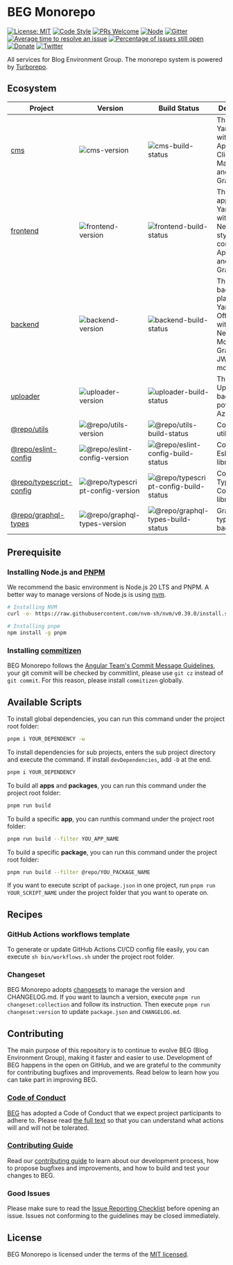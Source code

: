 # BEG Monorepo

[![License: MIT](https://img.shields.io/badge/License-MIT-green.svg)](https://opensource.org/licenses/MIT)
[![Code Style](https://img.shields.io/badge/code%20style-prettier-green)](https://prettier.io/)
[![PRs Welcome](https://img.shields.io/badge/PRs-welcome-green.svg)](https://github.com/Yancey-Blog/beg-monorepo/pulls)
[![Node](https://img.shields.io/badge/node-%3E%3D18.19.0-orange.svg)](https://nodejs.org/en/)
[![Gitter](https://badges.gitter.im/yancey-official/community.svg)](https://gitter.im/yancey-official/community?utm_source=badge&utm_medium=badge&utm_campaign=pr-badge)
[![Average time to resolve an issue](https://isitmaintained.com/badge/resolution/Yancey-Blog/beg-monorepo.svg)](https://isitmaintained.com/project/Yancey-Blog/beg-monorepo)
[![Percentage of issues still open](https://isitmaintained.com/badge/open/Yancey-Blog/beg-monorepo.svg)](https://isitmaintained.com/project/Yancey-Blog/beg-monorepo)
[![Donate](https://img.shields.io/badge/Donate-PayPal-ff3f59.svg)](https://www.paypal.me/yanceyleo)
[![Twitter](https://img.shields.io/twitter/follow/YanceyOfficial.svg?style=social&label=Follow)](https://twitter.com/YanceyOfficial)

All services for Blog Environment Group. The monorepo system is powered by [Turborepo](https://turbo.build/repo/docs).

## Ecosystem

| Project                   | Version                            | Build Status                            | Description                                                                                         |
| ------------------------- | ---------------------------------- | --------------------------------------- | --------------------------------------------------------------------------------------------------- |
| [cms]                     | ![cms-version]                     | ![cms-build-status]                     | The CMS for Yancey blog with React, Apollo Client, Material-UI and GraphQL.                         |
| [frontend]                | ![frontend-version]                | ![frontend-build-status]                | The website app for Yancey blog with React, Next.js, styled-components, Apollo Client and GraphQL.  |
| [backend]                 | ![backend-version]                 | ![backend-build-status]                 | The backend platform for Yancey Official Blog with Node.js, NestJS, MongoDB, GraphQL, JWT and more. |
| [uploader]                | ![uploader-version]                | ![uploader-build-status]                | The Uploader backend powered by Azure Blob.                                                         |
| [@repo/utils]             | ![@repo/utils-version]             | ![@repo/utils-build-status]             | Common utils library.                                                                               |
| [@repo/eslint-config]     | ![@repo/eslint-config-version]     | ![@repo/eslint-config-build-status]     | Common Eslint Config library.                                                                       |
| [@repo/typescript-config] | ![@repo/typescript-config-version] | ![@repo/typescript-config-build-status] | Common TypeScript Config library.                                                                   |
| [@repo/graphql-types]     | ![@repo/graphql-types-version]     | ![@repo/graphql-types-build-status]     | Graphql types of backend.                                                                           |

[cms]: ./apps/cms
[frontend]: ./apps/frontend
[backend]: ./apps/backend
[uploader]: ./apps/uploader
[@repo/utils]: ./packages/utils
[@repo/eslint-config]: ./packages/eslint-config
[@repo/typescript-config]: ./packages/typescript-config
[@repo/graphql-types]: ./packages/graphql-types

[cms-version]: https://img.shields.io/badge/Version-v6.1.0-brightgreen
[frontend-version]: https://img.shields.io/badge/Version-v5.1.0-brightgreen
[backend-version]: https://img.shields.io/badge/Version-v3.1.0-brightgreen
[uploader-version]: https://img.shields.io/badge/Version-v2.0.0-brightgreen
[@repo/utils-version]: https://img.shields.io/badge/Version-v2.0.0-brightgreen
[@repo/eslint-config-version]: https://img.shields.io/badge/Version-v1.0.0-brightgreen
[@repo/typescript-config-version]: https://img.shields.io/badge/Version-v1.0.0-brightgreen
[@repo/graphql-types-version]: https://img.shields.io/badge/Version-v1.0.0-brightgreen

[cms-build-status]: https://github.com/Yancey-Blog/beg-monorepo/actions/workflows/github-actions-cms.yml/badge.svg
[frontend-build-status]: https://github.com/Yancey-Blog/beg-monorepo/actions/workflows/github-actions-frontend.yml/badge.svg
[backend-build-status]: https://github.com/Yancey-Blog/beg-monorepo/actions/workflows/github-actions-backend.yml/badge.svg
[uploader-build-status]: https://github.com/Yancey-Blog/beg-monorepo/actions/workflows/github-actions-uploader.yml/badge.svg
[@repo/utils-build-status]: https://github.com/Yancey-Blog/beg-monorepo/actions/workflows/github-actions-@repo-utils.yml/badge.svg
[@repo/eslint-config-build-status]: https://github.com/Yancey-Blog/beg-monorepo/actions/workflows/github-actions-@repo-eslint-config.yml/badge.svg
[@repo/typescript-config-build-status]: https://github.com/Yancey-Blog/beg-monorepo/actions/workflows/github-actions-@repo-typescript-config.yml/badge.svg
[@repo/graphql-types-build-status]: https://github.com/Yancey-Blog/beg-monorepo/actions/workflows/github-actions-@repo-graphql-types.yml/badge.svg

## Prerequisite

### Installing Node.js and [PNPM](https://pnpm.io)

We recommend the basic environment is Node.js 20 LTS and PNPM. A better way to manage versions of Node.js is using [nvm](https://github.com/nvm-sh/nvm).

```bash
# Installing NVM
curl -o- https://raw.githubusercontent.com/nvm-sh/nvm/v0.39.0/install.sh | bash

# Installing pnpm
npm install -g pnpm
```

### Installing [commitizen](https://github.com/commitizen/cz-cli)

BEG Monorepo follows the [Angular Team's Commit Message Guidelines](https://github.com/angular/angular/blob/master/CONTRIBUTING.md#commit), your git commit will be checked by commitlint, please use `git cz` instead of `git commit`. For this reason, please install `commitizen` globally.

## Available Scripts

To install global dependencies, you can run this command under the project root folder:

```bash
pnpm i YOUR_DEPENDENCY -w
```

To install dependencies for sub projects, enters the sub project directory and execute the command. If install `devDependencies`, add `-D` at the end.

```bash
pnpm i YOUR_DEPENDENCY
```

To build all **apps** and **packages**, you can run this command under the project root folder:

```bash
pnpm run build
```

To build a specific **app**, you can runthis command under the project root folder:

```bash
pnpm run build --filter YOU_APP_NAME
```

To build a specific **package**, you can run this command under the project root folder:

```bash
pnpm run build --filter @repo/YOU_PACKAGE_NAME
```

If you want to execute script of `package.json` in one project, run `pnpm run YOUR_SCRIPT_NAME` under the project folder that you want to operate on.

## Recipes

### GitHub Actions workflows template

To generate or update GitHub Actions CI/CD config file easily, you can execute `sh bin/workflows.sh` under the project root folder.

### Changeset

BEG Monorepo adopts [changesets](https://github.com/changesets/changesets) to manage the version and CHANGELOG.md. If you want to launch a version, execute `pnpm run changeset:collection` and follow its instruction. Then execute `pnpm run changeset:version` to update `package.json` and `CHANGELOG.md`.

## Contributing

The main purpose of this repository is to continue to evolve BEG (Blog Environment Group), making it faster and easier to use. Development of BEG happens in the open on GitHub, and we are grateful to the community for contributing bugfixes and improvements. Read below to learn how you can take part in improving BEG.

### [Code of Conduct](./CODE_OF_CONDUCT.md)

[BEG](https://github.com/Yancey-Blog) has adopted a Code of Conduct that we expect project participants to adhere to. Please read [the full text](./CODE_OF_CONDUCT.md) so that you can understand what actions will and will not be tolerated.

### [Contributing Guide](./CONTRIBUTING.md)

Read our [contributing guide](./CONTRIBUTING.md) to learn about our development process, how to propose bugfixes and improvements, and how to build and test your changes to BEG.

### Good Issues

Please make sure to read the [Issue Reporting Checklist](./.github/ISSUE_TEMPLATE/bug_report.md) before opening an issue. Issues not conforming to the guidelines may be closed immediately.

## License

BEG Monorepo is licensed under the terms of the [MIT licensed](https://opensource.org/licenses/MIT).
